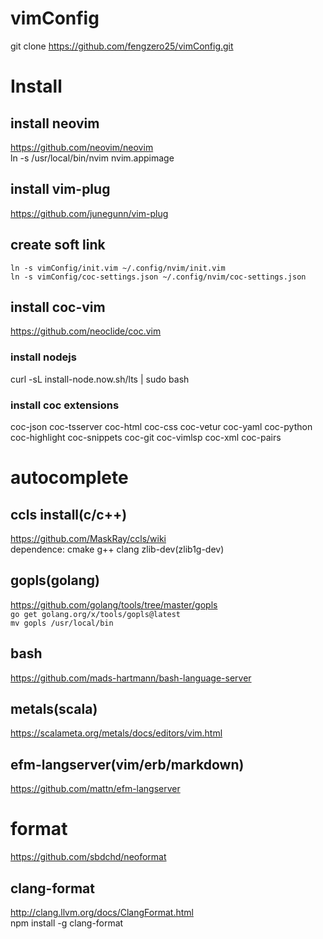 # vimConfig

git clone https://github.com/fengzero25/vimConfig.git

# Install
## install neovim
<https://github.com/neovim/neovim>  
ln -s /usr/local/bin/nvim nvim.appimage

## install vim-plug
<https://github.com/junegunn/vim-plug>


## create soft link
`ln -s vimConfig/init.vim ~/.config/nvim/init.vim`  
`ln -s vimConfig/coc-settings.json ~/.config/nvim/coc-settings.json`

## install coc-vim
<https://github.com/neoclide/coc.vim>

### install nodejs
curl -sL install-node.now.sh/lts | sudo bash

### install coc extensions
coc-json coc-tsserver coc-html coc-css coc-vetur coc-yaml coc-python coc-highlight coc-snippets coc-git coc-vimlsp coc-xml coc-pairs

# autocomplete
## ccls install(c/c++)
<https://github.com/MaskRay/ccls/wiki>  
dependence: cmake g++ clang zlib-dev(zlib1g-dev)  

## gopls(golang)
<https://github.com/golang/tools/tree/master/gopls>  
`go get golang.org/x/tools/gopls@latest`  
`mv gopls /usr/local/bin`

## bash 
<https://github.com/mads-hartmann/bash-language-server>

## metals(scala)
<https://scalameta.org/metals/docs/editors/vim.html>

## efm-langserver(vim/erb/markdown)
<https://github.com/mattn/efm-langserver>


# format
<https://github.com/sbdchd/neoformat>
## clang-format
<http://clang.llvm.org/docs/ClangFormat.html>  
npm install -g clang-format
